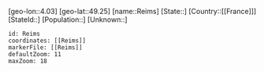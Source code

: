 ﻿---
location: [49.25,4.03]
mapzoom: [7,12] 
mapmarker: city 
type: City
tags:
- geo/City


SpocWebEntityId: 33695
isDeleted: false
confidential: public

---
[geo-lon::4.03]
[geo-lat::49.25]
[name::Reims]
[State::]
[Country::[[France]]]
[StateId::]
[Population::]
[Unknown::]


```leaflet
id: Reims
coordinates: [[Reims]]
markerFile: [[Reims]]
defaultZoom: 11 
maxZoom: 18
```
